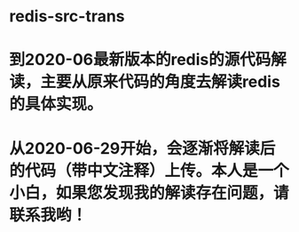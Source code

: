 # redis-src-trans
#  到2020-06最新版本的redis的源代码解读，主要从原来代码的角度去解读redis的具体实现。 
#  从2020-06-29开始，会逐渐将解读后的代码（带中文注释）上传。本人是一个小白，如果您发现我的解读存在问题，请联系我哟！
  
